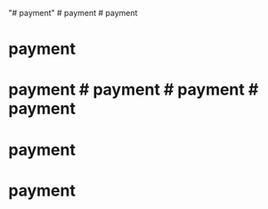 "# payment" 
#   p a y m e n t  
 # payment
# payment
# payment # payment # payment # payment
# payment
# payment
